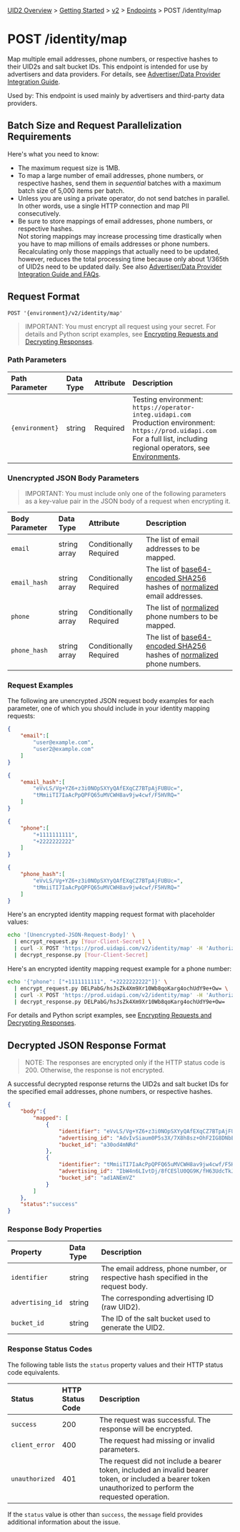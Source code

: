 [UID2 Overview](../../../README.md) > [Getting Started](../../README.md) > [v2](../summary-doc-v2.md) > [Endpoints](summary-endpoints.md) > POST /identity/map

# POST /identity/map

Map multiple email addresses, phone numbers, or respective hashes to their UID2s and salt bucket IDs. This endpoint is intended for use by advertisers and data providers. For details, see [Advertiser/Data Provider Integration Guide](../guides/advertiser-dataprovider-guide.md).

Used by: This endpoint is used mainly by advertisers and third-party data providers.

## Batch Size and Request Parallelization Requirements

Here's what you need to know:

- The maximum request size is 1MB. 
- To map a large number of email addresses, phone numbers, or respective hashes, send them in *sequential* batches with a maximum batch size of 5,000 items per batch.
- Unless you are using a private operator, do not send batches in parallel. In other words, use a single HTTP connection and map PII consecutively.
- Be sure to store mappings of email addresses, phone numbers, or respective hashes.<br/>Not storing mappings may increase processing time drastically when you have to map millions of emails addresses or phone numbers. Recalculating only those mappings that actually need to be updated, however, reduces the total processing time because only about 1/365th of UID2s need to be updated daily. See also [Advertiser/Data Provider Integration Guide and FAQs](../guides/advertiser-dataprovider-guide.md).


## Request Format

```POST '{environment}/v2/identity/map'```

>IMPORTANT: You must encrypt all request using your secret. For details and Python script examples, see [Encrypting Requests and Decrypting Responses](../ref-info/encryption-decryption.md).

### Path Parameters

| Path Parameter | Data Type | Attribute | Description |
| :--- | :--- | :--- | :--- |
| `{environment}` | string | Required | Testing environment: `https://operator-integ.uidapi.com`<br/>Production environment: `https://prod.uidapi.com`<br/>For a full list, including regional operators, see [Environments](../summary-doc-v2.md#environments). |

###  Unencrypted JSON Body Parameters

>IMPORTANT: You must include only one of the following parameters as a key-value pair in the JSON body of a request when encrypting it.

| Body Parameter | Data Type | Attribute | Description |
| :--- | :--- | :--- | :--- |
| `email` | string array | Conditionally Required | The list of email addresses to be mapped. |
| `email_hash` | string array | Conditionally Required | The list of [base64-encoded SHA256](../../README.md#email-address-hash-encoding) hashes of [normalized](../../README.md#email-address-normalization) email addresses. |
| `phone` | string array | Conditionally Required | The list of [normalized](../../README.md#phone-number-normalization) phone numbers to be mapped. |
| `phone_hash` | string array | Conditionally Required | The list of [base64-encoded SHA256](../../README.md#email-address-hash-encoding) hashes of [normalized](../../README.md#phone-number-normalization) phone numbers. |


### Request Examples

The following are unencrypted JSON request body examples for each parameter, one of which you should include in your identity mapping requests:

```json
{
    "email":[
        "user@example.com",
        "user2@example.com"
    ]  
}
```
```json
{
    "email_hash":[
        "eVvLS/Vg+YZ6+z3i0NOpSXYyQAfEXqCZ7BTpAjFUBUc=",
        "tMmiiTI7IaAcPpQPFQ65uMVCWH8av9jw4cwf/F5HVRQ="
    ]    
}
```
```json
{
    "phone":[
        "+1111111111",
        "+2222222222"
    ]  
}
```
```json
{
    "phone_hash":[
        "eVvLS/Vg+YZ6+z3i0NOpSXYyQAfEXqCZ7BTpAjFUBUc=",
        "tMmiiTI7IaAcPpQPFQ65uMVCWH8av9jw4cwf/F5HVRQ="
    ]    
}
```

Here's an encrypted identity mapping request format with placeholder values:

```sh
echo '[Unencrypted-JSON-Request-Body]' \
  | encrypt_request.py [Your-Client-Secret] \
  | curl -X POST 'https://prod.uidapi.com/v2/identity/map' -H 'Authorization: Bearer [Your-Client-API-Key]' -d @- \
  | decrypt_response.py [Your-Client-Secret] 
```

Here's an encrypted identity mapping request example for a phone number:

```sh
echo '{"phone": ["+1111111111", "+2222222222"]}' \
  | encrypt_request.py DELPabG/hsJsZk4Xm9Xr10Wb8qoKarg4ochUdY9e+Ow= \
  | curl -X POST 'https://prod.uidapi.com/v2/identity/map' -H 'Authorization: Bearer YourTokenBV3tua4BXNw+HVUFpxLlGy8nWN6mtgMlIk=' -d @- \
  | decrypt_response.py DELPabG/hsJsZk4Xm9Xr10Wb8qoKarg4ochUdY9e+Ow= 
```

For details and Python script examples, see [Encrypting Requests and Decrypting Responses](../ref-info/encryption-decryption.md).

## Decrypted JSON Response Format

>NOTE: The responses are encrypted only if the HTTP status code is 200. Otherwise, the response is not encrypted.

A successful decrypted response returns the UID2s and salt bucket IDs for the specified email addresses, phone numbers, or respective hashes.

```json
{
    "body":{
        "mapped": [
            {
                "identifier": "eVvLS/Vg+YZ6+z3i0NOpSXYyQAfEXqCZ7BTpAjFUBUc=",
                "advertising_id": "AdvIvSiaum0P5s3X/7X8h8sz+OhF2IG8DNbEnkWSbYM=",
                "bucket_id": "a30od4mNRd"
            },
            {
                "identifier": "tMmiiTI7IaAcPpQPFQ65uMVCWH8av9jw4cwf/F5HVRQ=",
                "advertising_id": "IbW4n6LIvtDj/8fCESlU0QG9K/fH63UdcTkJpAG8fIQ=",
                "bucket_id": "ad1ANEmVZ"
            }
        ]
    },
    "status":"success"
}
```

### Response Body Properties

| Property | Data Type | Description |
| :--- | :--- | :--- |
| `identifier` | string | The email address, phone number, or respective hash specified in the request body. |
| `advertising_id` | string | The corresponding advertising ID (raw UID2). |
| `bucket_id` | string | The ID of the salt bucket used to generate the UID2. |

### Response Status Codes

The following table lists the `status` property values and their HTTP status code equivalents.

| Status | HTTP Status Code | Description |
| :--- | :--- | :--- |
| `success` | 200 | The request was successful. The response will be encrypted. |
| `client_error` | 400 | The request had missing or invalid parameters.|
| `unauthorized` | 401 | The request did not include a bearer token, included an invalid bearer token, or included a bearer token unauthorized to perform the requested operation. |

If the `status` value is other than `success`, the `message` field provides additional information about the issue.
